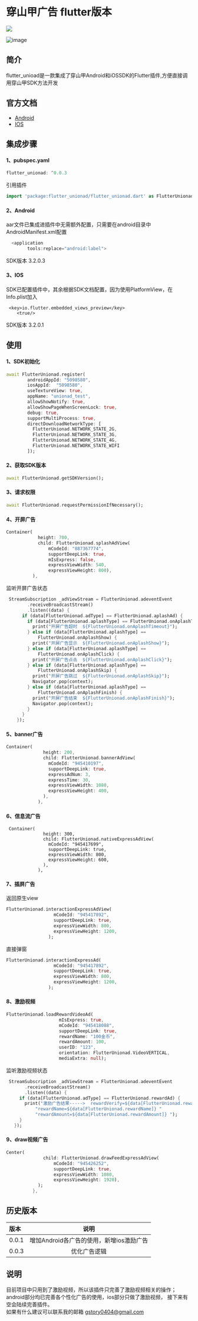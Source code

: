 # 穿山甲广告 flutter版本

<p>
<a href="https://github.com/tongyangsheng/flutter_reader"><img src=https://img.shields.io/badge/flutter_unionad-v0.0.3-success></a>
</p>

![image](https://github.com/gstory0404/flutter_unionad/blob/master/image/demo.gif)

## 简介
  flutter_unioad是一款集成了穿山甲Android和iOSSDK的Flutter插件,方便直接调用穿山甲SDK方法开发
## 官方文档
* [Android](https://partner.oceanengine.com/union/media/union/download/detail?id=4&osType=android)
* [IOS](https://partner.oceanengine.com/union/media/union/download/detail?id=16&osType=ios)

## 集成步骤
#### 1、pubspec.yaml
```Dart
flutter_unionad: ^0.0.3
```
引用插件
```Dart
import 'package:flutter_unionad/flutter_unionad.dart' as FlutterUnionad;
```
#### 2、Android
aar文件已集成进插件中无需额外配置，只需要在android目录中AndroidManifest.xml配置
```Java
  <application
        tools:replace="android:label">
```
SDK版本 3.2.0.3

#### 3、IOS
SDK已配置插件中，其余根据SDK文档配置，因为使用PlatformView，在Info.plist加入
```
 <key>io.flutter.embedded_views_preview</key>
    <true/>
```
SDK版本 3.2.0.1

## 使用

#### 1、SDK初始化
```Dart
await FlutterUnionad.register(
        androidAppId: "5098580",
        iosAppId:  "5098580",
        useTextureView: true,
        appName: "unionad_test",
        allowShowNotify: true,
        allowShowPageWhenScreenLock: true,
        debug: true,
        supportMultiProcess: true,
        directDownloadNetworkType: [
          FlutterUnionad.NETWORK_STATE_2G,
          FlutterUnionad.NETWORK_STATE_3G,
          FlutterUnionad.NETWORK_STATE_4G,
          FlutterUnionad.NETWORK_STATE_WIFI
        ]);
```
#### 2、获取SDK版本
```Dart
await FlutterUnionad.getSDKVersion();
```

#### 3、请求权限
```Dart
await FlutterUnionad.requestPermissionIfNecessary();
```
#### 4、开屏广告
```Dart
Container(
            height: 700,
            child: FlutterUnionad.splashAdView(
                mCodeId: "887367774",
                supportDeepLink: true,
                mIsExpress: false,
                expressViewWidth: 540,
                expressViewHeight: 800),
          ),
```
监听开屏广告状态
```Dart
 StreamSubscription _adViewStream = FlutterUnionad.adeventEvent
        .receiveBroadcastStream()
        .listen((data) {
      if (data[FlutterUnionad.adType] == FlutterUnionad.aplashAd) {
        if (data[FlutterUnionad.aplashType] == FlutterUnionad.onAplashTimeout) {
          print("开屏广告超时  ${FlutterUnionad.onAplashTimeout}");
        } else if (data[FlutterUnionad.aplashType] ==
            FlutterUnionad.onAplashShow) {
          print("开屏广告显示  ${FlutterUnionad.onAplashShow}");
        } else if (data[FlutterUnionad.aplashType] ==
            FlutterUnionad.onAplashClick) {
          print("开屏广告点击  ${FlutterUnionad.onAplashClick}");
        } else if (data[FlutterUnionad.aplashType] ==
            FlutterUnionad.onAplashSkip) {
          print("开屏广告跳过  ${FlutterUnionad.onAplashSkip}");
          Navigator.pop(context);
        } else if (data[FlutterUnionad.aplashType] ==
            FlutterUnionad.onAplashFinish) {
          print("开屏广告结束  ${FlutterUnionad.onAplashFinish}");
          Navigator.pop(context);
        }
      }
    });
```
#### 5、banner广告
```Dart
Container(
              height: 200,
              child: FlutterUnionad.bannerAdView(
                mCodeId: "945410197",
                supportDeepLink: true,
                expressAdNum: 3,
                expressTime: 30,
                expressViewWidth: 1080,
                expressViewHeight: 400,
              ),
            ),
```

#### 6、信息流广告
```
 Container(
              height: 300,
              child: FlutterUnionad.nativeExpressAdView(
                mCodeId: "945417699",
                supportDeepLink: true,
                expressViewWidth: 800,
                expressViewHeight: 600,
              ),
            ), 
```

#### 7、插屏广告
返回原生view
```Dart
FlutterUnionad.interactionExpressAdView(
                  mCodeId: "945417892",
                  supportDeepLink: true,
                  expressViewWidth: 800,
                  expressViewHeight: 1200,
                );
```
直接弹窗
```Dart
FlutterUnionad.interactionExpressAd(
                  mCodeId: "945417892",
                  supportDeepLink: true,
                  expressViewWidth: 800,
                  expressViewHeight: 1200,
                );
```

#### 8、激励视频
```Dart
FlutterUnionad.loadRewardVideoAd(
                    mIsExpress: true,
                    mCodeId: "945418088",
                    supportDeepLink: true,
                    rewardName: "100金币",
                    rewardAmount: 100,
                    userID: "123",
                    orientation: FlutterUnionad.VideoVERTICAL,
                    mediaExtra: null);
```
监听激励视频状态

```Dart
 StreamSubscription _adViewStream = FlutterUnionad.adeventEvent
       .receiveBroadcastStream()
       .listen((data) {
     if (data[FlutterUnionad.adType] == FlutterUnionad.rewardAd) {
       print("激励广告结果----->  rewardVerify=${data[FlutterUnionad.rewardVerify]} "
           "rewardName=${data[FlutterUnionad.rewardName]} "
           "rewardAmount=${data[FlutterUnionad.rewardAmount]} ");
     }
   });
```
#### 9、draw视频广告
```Dart
Center(
              child: FlutterUnionad.drawFeedExpressAdView(
                  mCodeId: "945426252",
                  supportDeepLink: true,
                  expressViewWidth: 1080,
                  expressViewHeight: 1920),
            );
          },
```

## 历史版本
| 版本  | 说明  | 
| :------------ |:---------------:| 
|  0.0.1      | 增加Android各广告的使用，新增ios激励广告 |
|  0.0.3      | 优化广告逻辑 |

## 说明
 目前项目中只用到了激励视频，所以该插件只完善了激励视频相关的操作；
 android部分均已完善各个性化广告的使用，ios部分只做了激励视频，
 接下来有空会陆续完善插件。<br/>
 如果有什么建议可以联系我的邮箱 gstory0404@gmail.com
 
